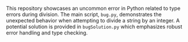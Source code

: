 This repository showcases an uncommon error in Python related to type errors during division.  The main script, `bug.py`, demonstrates the unexpected behavior when attempting to divide a string by an integer.  A potential solution is provided in `bugSolution.py` which emphasizes robust error handling and type checking.